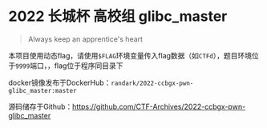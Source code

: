 # 2022 长城杯 高校组 glibc_master

> Always keep an apprentice's heart

本项目使用动态flag，请使用`$FLAG`环境变量传入flag数据（如`CTFd`），题目环境位于`9999`端口，，flag位于程序同目录下

docker镜像发布于DockerHub：`randark/2022-ccbgx-pwn-glibc_master:master`

源码储存于Github：https://github.com/CTF-Archives/2022-ccbgx-pwn-glibc_master
